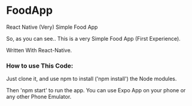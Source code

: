 # FoodApp
React Native (Very) Simple Food App

So, as you can see.. This is a very Simple Food App (First Experience).

Written With React-Native.

### How to use This Code:

Just clone it, and use npm to install ('npm install') the Node modules.

Then 'npm start' to run the app.
You can use Expo App on your phone or any other Phone Emulator. 
